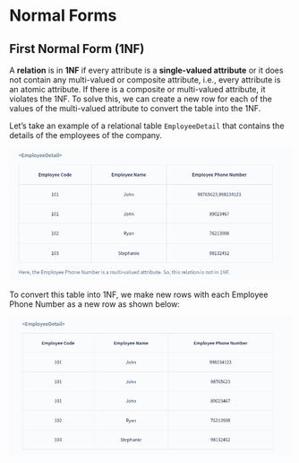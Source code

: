 # Normal Forms


## First Normal Form (1NF)

A **relation** is in **1NF** if every attribute is a **single-valued attribute** or it does not contain any multi-valued or composite attribute, i.e., every attribute is an atomic attribute. If there is a composite or multi-valued attribute, it violates the 1NF. To solve this, we can create a new row for each of the values of the multi-valued attribute to convert the table into the 1NF.


Let’s take an example of a relational table `EmployeeDetail` that contains the details of the employees of the company.


![loading...](../../../images/dbms/normalization/1nf_01.png)


To convert this table into 1NF, we make new rows with each Employee Phone Number as a new row as shown below:


![loading...](../../../images/dbms/normalization/1nf_02.png)
